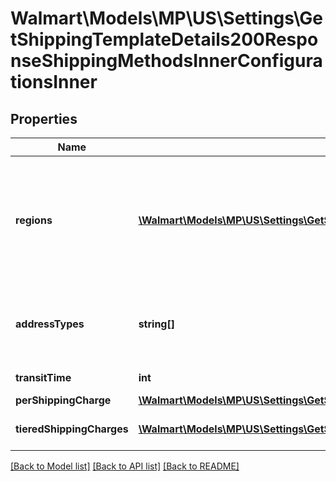 # Walmart\Models\MP\US\Settings\GetShippingTemplateDetails200ResponseShippingMethodsInnerConfigurationsInner

## Properties

Name | Type | Description | Notes
------------ | ------------- | ------------- | -------------
**regions** | [**\Walmart\Models\MP\US\Settings\GetShippingTemplateDetails200ResponseShippingMethodsInnerConfigurationsInnerRegionsInner[]**](GetShippingTemplateDetails200ResponseShippingMethodsInnerConfigurationsInnerRegionsInner.md) | Supported Regions includes 48 State Street, 48 State – Street Po Box/Street, AK and HI – Street etc |
**addressTypes** | **string[]** | Supported address types like PO_BOX STREET MILITARY |
**transitTime** | **int** | Time in transit |
**perShippingCharge** | [**\Walmart\Models\MP\US\Settings\GetShippingTemplateDetails200ResponseShippingMethodsInnerConfigurationsInnerPerShippingCharge**](GetShippingTemplateDetails200ResponseShippingMethodsInnerConfigurationsInnerPerShippingCharge.md) |  | [optional]
**tieredShippingCharges** | [**\Walmart\Models\MP\US\Settings\GetShippingTemplateDetails200ResponseShippingMethodsInnerConfigurationsInnerTieredShippingChargesInner[]**](GetShippingTemplateDetails200ResponseShippingMethodsInnerConfigurationsInnerTieredShippingChargesInner.md) | Tiered Shipping Charges | [optional]


[[Back to Model list]](./) [[Back to API list]](../../../../../README.md#supported-apis) [[Back to README]](../../../../../README.md)
